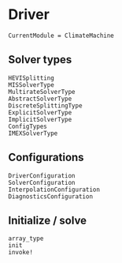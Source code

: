 # Driver

```@meta
CurrentModule = ClimateMachine
```
## Solver types

```@docs
HEVISplitting
MISSolverType
MultirateSolverType
AbstractSolverType
DiscreteSplittingType
ExplicitSolverType
ImplicitSolverType
ConfigTypes
IMEXSolverType
```

## Configurations

```@docs
DriverConfiguration
SolverConfiguration
InterpolationConfiguration
DiagnosticsConfiguration
```

## Initialize / solve

```@docs
array_type
init
invoke!
```
